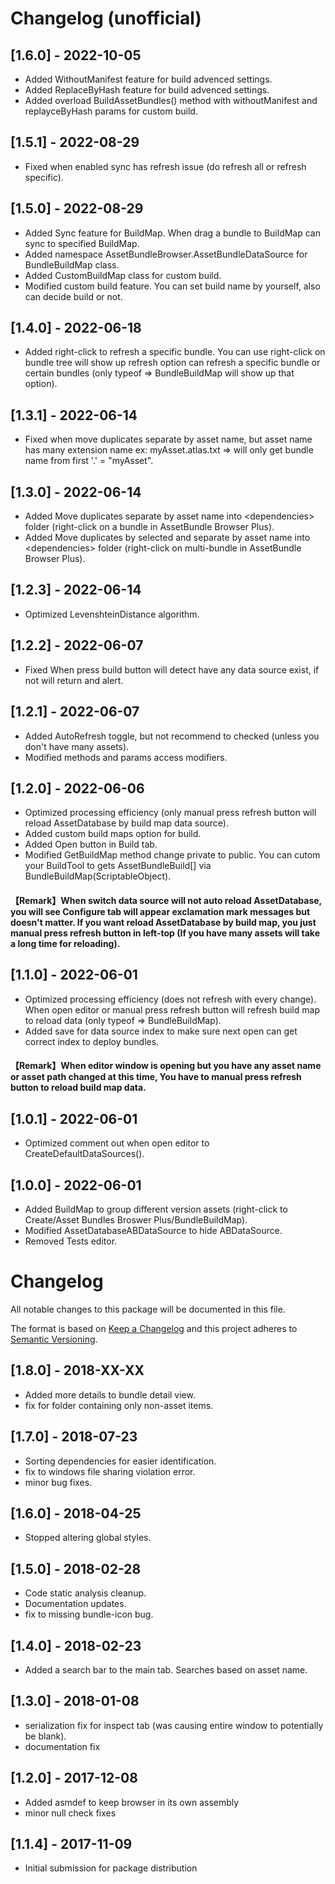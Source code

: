 # Changelog (unofficial)

## [1.6.0] - 2022-10-05
- Added WithoutManifest feature for build advenced settings.
- Added ReplaceByHash feature for build advenced settings.
- Added overload BuildAssetBundles() method with withoutManifest and replayceByHash params for custom build.

## [1.5.1] - 2022-08-29
- Fixed when enabled sync has refresh issue (do refresh all or refresh specific).

## [1.5.0] - 2022-08-29
- Added Sync feature for BuildMap. When drag a bundle to BuildMap can sync to specified BuildMap.
- Added namespace AssetBundleBrowser.AssetBundleDataSource for BundleBuildMap class.
- Added CustomBuildMap class for custom build.
- Modified custom build feature. You can set build name by yourself, also can decide build or not.

## [1.4.0] - 2022-06-18
- Added right-click to refresh a specific bundle. You can use right-click on bundle tree will show up refresh option can refresh a specific bundle or certain bundles (only typeof => BundleBuildMap will show up that option).

## [1.3.1] - 2022-06-14
- Fixed when move duplicates separate by asset name, but asset name has many extension name ex: myAsset.atlas.txt => will only get bundle name from first '.' = "myAsset".

## [1.3.0] - 2022-06-14
- Added Move duplicates separate by asset name into \<dependencies\> folder (right-click on a bundle in AssetBundle Browser Plus).
- Added Move duplicates by selected and separate by asset name into \<dependencies\> folder (right-click on multi-bundle in AssetBundle Browser Plus).

## [1.2.3] - 2022-06-14
- Optimized LevenshteinDistance algorithm.

## [1.2.2] - 2022-06-07
- Fixed When press build button will detect have any data source exist, if not will return and alert.

## [1.2.1] - 2022-06-07
- Added AutoRefresh toggle, but not recommend to checked (unless you don't have many assets).
- Modified methods and params access modifiers.

## [1.2.0] - 2022-06-06
- Optimized processing efficiency (only manual press refresh button will reload AssetDatabase by build map data source).
- Added custom build maps option for build.
- Added Open button in Build tab.
- Modified GetBuildMap method change private to public. You can cutom your BuildTool to gets AssetBundleBuild[] via BundleBuildMap(ScriptableObject).
#### 【Remark】When switch data source will not auto reload AssetDatabase, you will see Configure tab will appear exclamation mark messages but doesn't matter. If you want reload AssetDatabase by build map, you just manual press refresh button in left-top (If you have many assets will take a long time for reloading).

## [1.1.0] - 2022-06-01
- Optimized processing efficiency (does not refresh with every change). When open editor or manual press refresh button will refresh build map to reload data (only typeof => BundleBuildMap).
- Added save for data source index to make sure next open can get correct index to deploy bundles.
#### 【Remark】When editor window is opening but you have any asset name or asset path changed at this time, You have to manual press refresh button to reload build map data.

## [1.0.1] - 2022-06-01
- Optimized comment out when open editor to CreateDefaultDataSources().

## [1.0.0] - 2022-06-01
- Added BuildMap to group different version assets (right-click to Create/Asset Bundles Broswer Plus/BundleBuildMap).
- Modified AssetDatabaseABDataSource to hide ABDataSource.
- Removed Tests editor.

# Changelog
All notable changes to this package will be documented in this file.

The format is based on [Keep a Changelog](http://keepachangelog.com/en/1.0.0/)
and this project adheres to [Semantic Versioning](http://semver.org/spec/v2.0.0.html).

## [1.8.0] - 2018-XX-XX
- Added more details to bundle detail view.
- fix for folder containing only non-asset items.

## [1.7.0] - 2018-07-23
- Sorting dependencies for easier identification.
- fix to windows file sharing violation error.
- minor bug fixes.

## [1.6.0] - 2018-04-25
- Stopped altering global styles.

## [1.5.0] - 2018-02-28
- Code static analysis cleanup.
- Documentation updates.
- fix to missing bundle-icon bug.

## [1.4.0] - 2018-02-23
- Added a search bar to the main tab.  Searches based on asset name.

## [1.3.0] - 2018-01-08
- serialization fix for inspect tab (was causing entire window to potentially be blank).
- documentation fix

## [1.2.0] - 2017-12-08
- Added asmdef to keep browser in its own assembly
- minor null check fixes

## [1.1.4] - 2017-11-09
- Initial submission for package distribution
